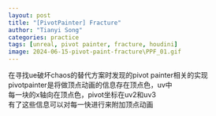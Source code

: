 ```yaml
---
layout: post
title: "[PivotPainter] Fracture"
author: "Tianyi Song"
categories: practice
tags: [unreal, pivot painter, fracture, houdini]
image: 2024-06-15-pivot-paint-fracture\PPF_01.gif
---
```


在寻找ue破坏chaos的替代方案时发现的pivot painter相关的实现  
pivotpainter是将做顶点动画的信息存在顶点色，uv中  
每一块的x轴向在顶点色，pivot坐标在uv2和uv3  
有了这些信息可以对每一快进行来附加顶点动画  

